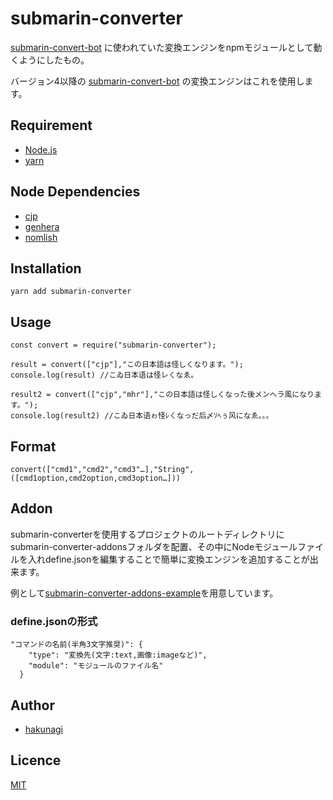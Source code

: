 # submarin-converter
[submarin-convert-bot](https://github.com/Submarinonline/submarin-convert-bot)
に使われていた変換エンジンをnpmモジュールとして動くようにしたもの。

バージョン4以降の
[submarin-convert-bot](https://github.com/Submarinonline/submarin-convert-bot)
の変換エンジンはこれを使用します。

## Requirement
* [Node.js](https://github.com/nodejs/node)
* [yarn](https://yarnpkg.com)

## Node Dependencies
* [cjp](https://www.npmjs.com/package/cjp)
* [genhera](https://www.npmjs.com/package/genhera)
* [nomlish](https://www.npmjs.com/package/nomlish)

## Installation
```
yarn add submarin-converter
```

## Usage
```
const convert = require("submarin-converter");

result = convert(["cjp"],"この日本語は怪しくなります。");
console.log(result) //こゐ日本语は怪レㄑなゑ。

result2 = convert(["cjp","mhr"],"この日本語は怪しくなった後メンヘラ風になります。");
console.log(result2) //こゐ日本语ゎ怪ﾚㄑなっだ后〆ｿﾍぅ风になゑ。。。
```

## Format
```
convert(["cmd1","cmd2","cmd3"…],"String",([cmd1option,cmd2option,cmd3option…]))
```

## Addon
submarin-converterを使用するプロジェクトのルートディレクトリにsubmarin-converter-addonsフォルダを配置、その中にNodeモジュールファイルを入れdefine.jsonを編集することで簡単に変換エンジンを追加することが出来ます。

例として[submarin-converter-addons-example](https://github.com/Submarinonline/submarin-converter-addons-example)を用意しています。
### define.jsonの形式
```
"コマンドの名前(半角3文字推奨)": {
    "type": "変換先(文字:text,画像:imageなど)",
    "module": "モジュールのファイル名"
  }
```

## Author
* [hakunagi](https://github.com/hakunagi)

## Licence
[MIT](https://github.com/Submarinonline/submarin-converter/blob/main/LICENSE)